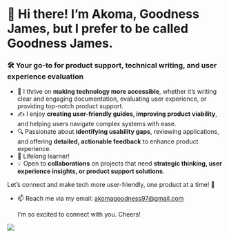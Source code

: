 # 👋 Hi there! I’m Akoma, Goodness James, but I prefer to be called Goodness James.  

### 🛠 Your go-to for **product support, technical writing, and user experience evaluation**  

- 🧐 I thrive on **making technology more accessible**, whether it’s writing clear and engaging documentation, evaluating user experience, or providing top-notch product support.  
- ✍️ I enjoy **creating user-friendly guides, improving product viability**, and helping users navigate complex systems with ease.  
- 🔍 Passionate about **identifying usability gaps**, reviewing applications, and offering **detailed, actionable feedback** to enhance product experience.  
- 🌱 Lifelong learner! 
- 💡 Open to **collaborations** on projects that need **strategic thinking, user experience insights, or product support solutions**.  

Let’s connect and make tech more user-friendly, one product at a time! 🚀  

- 📫 Reach me via my email: akomagoodness97@gmail.com

     I'm so excited to connect with you. Cheers!
     
![](https://komarev.com/ghpvc/?username=GoodnessJames&style=plastic)
